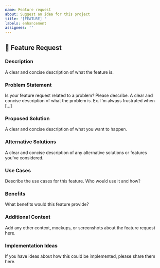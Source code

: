 ```yaml
---
name: Feature request
about: Suggest an idea for this project
title: '[FEATURE] '
labels: enhancement
assignees: ''
---
```


## 🚀 Feature Request

### Description
A clear and concise description of what the feature is.

### Problem Statement
Is your feature request related to a problem? Please describe.
A clear and concise description of what the problem is. Ex. I'm always frustrated when [...]

### Proposed Solution
A clear and concise description of what you want to happen.

### Alternative Solutions
A clear and concise description of any alternative solutions or features you've considered.

### Use Cases
Describe the use cases for this feature. Who would use it and how?

### Benefits
What benefits would this feature provide?

### Additional Context
Add any other context, mockups, or screenshots about the feature request here.

### Implementation Ideas
If you have ideas about how this could be implemented, please share them here.